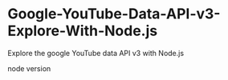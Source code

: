 # Google-YouTube-Data-API-v3-Explore-With-Node.js

Explore the google YouTube data API v3 with Node.js

node version
